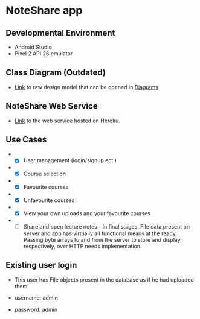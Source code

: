 # NoteShare app

## Developmental Environment
* Android Studio
* Pixel 2 API 26 emulator

## Class Diagram (Outdated)
* [Link](https://drive.google.com/file/d/1RIiUCSj9UH7BOEffdccNdc82NN4R2c-P/view?usp=sharing "Class Diagram skjal á Google Drive sem unnið er á Diagrams.net") to raw design model that can be opened in [Diagrams](https://diagrams.net)

## NoteShare Web Service
* [Link](https://noteshare-server.herokuapp.com/) to the web service hosted on Heroku.

## Use Cases
* -[x] User management (login/signup ect.)
* -[x] Course selection
* -[x] Favourite courses
* -[x] Unfavourite courses
* -[x] View your own uploads and your favourite courses
* -[ ] Share and open lecture notes - In final stages. File data present on server and app has virtually all functional means at the ready. Passing byte arrays to and from the server to store and display, respectively, over HTTP needs implementation.

## Existing user login
* This user has File objects present in the database as if he had uploaded them.

* username: admin

* password: admin